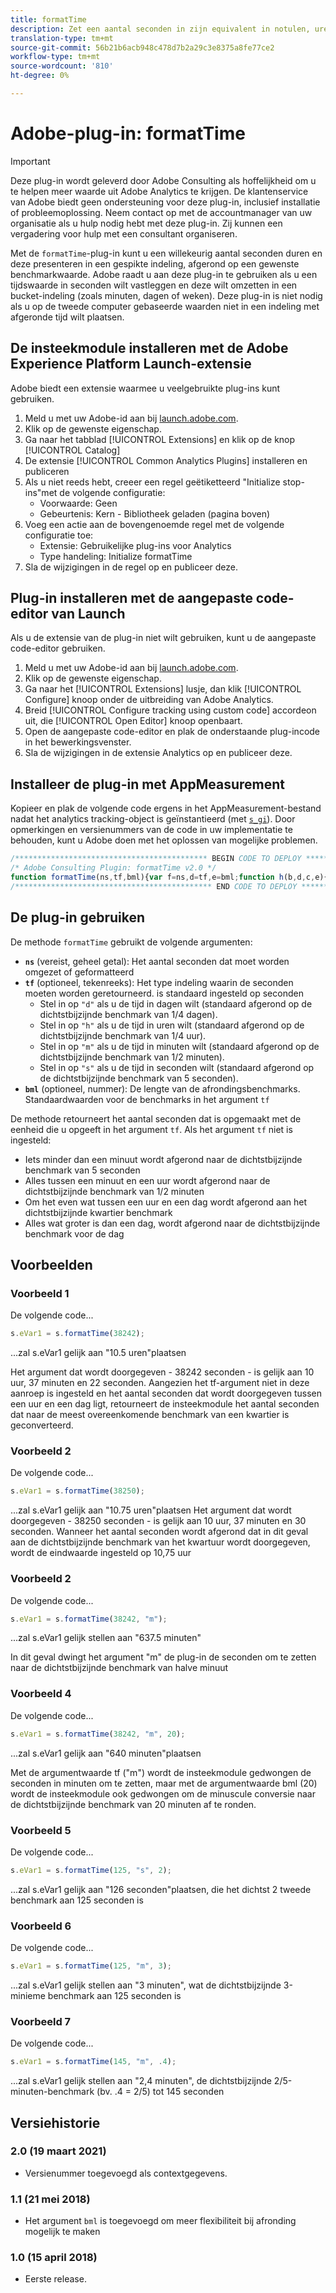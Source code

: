 ```yaml
---
title: formatTime
description: Zet een aantal seconden in zijn equivalent in notulen, uren, enz. om.
translation-type: tm+mt
source-git-commit: 56b21b6acb948c478d7b2a29c3e8375a8fe77ce2
workflow-type: tm+mt
source-wordcount: '810'
ht-degree: 0%

---
```



# Adobe-plug-in: formatTime

>[!IMPORTANT]
>
>Deze plug-in wordt geleverd door Adobe Consulting als hoffelijkheid om u te helpen meer waarde uit Adobe Analytics te krijgen. De klantenservice van Adobe biedt geen ondersteuning voor deze plug-in, inclusief installatie of probleemoplossing. Neem contact op met de accountmanager van uw organisatie als u hulp nodig hebt met deze plug-in. Zij kunnen een vergadering voor hulp met een consultant organiseren.

Met de `formatTime`-plug-in kunt u een willekeurig aantal seconden duren en deze presenteren in een gespikte indeling, afgerond op een gewenste benchmarkwaarde. Adobe raadt u aan deze plug-in te gebruiken als u een tijdswaarde in seconden wilt vastleggen en deze wilt omzetten in een bucket-indeling (zoals minuten, dagen of weken). Deze plug-in is niet nodig als u op de tweede computer gebaseerde waarden niet in een indeling met afgeronde tijd wilt plaatsen.

## De insteekmodule installeren met de Adobe Experience Platform Launch-extensie

Adobe biedt een extensie waarmee u veelgebruikte plug-ins kunt gebruiken.

1. Meld u met uw Adobe-id aan bij [launch.adobe.com](https://launch.adobe.com).
1. Klik op de gewenste eigenschap.
1. Ga naar het tabblad [!UICONTROL Extensions] en klik op de knop [!UICONTROL Catalog]
1. De extensie [!UICONTROL Common Analytics Plugins] installeren en publiceren
1. Als u niet reeds hebt, creeer een regel geëtiketteerd &quot;Initialize stop-ins&quot;met de volgende configuratie:
   * Voorwaarde: Geen
   * Gebeurtenis: Kern - Bibliotheek geladen (pagina boven)
1. Voeg een actie aan de bovengenoemde regel met de volgende configuratie toe:
   * Extensie: Gebruikelijke plug-ins voor Analytics
   * Type handeling: Initialize formatTime
1. Sla de wijzigingen in de regel op en publiceer deze.

## Plug-in installeren met de aangepaste code-editor van Launch

Als u de extensie van de plug-in niet wilt gebruiken, kunt u de aangepaste code-editor gebruiken.

1. Meld u met uw Adobe-id aan bij [launch.adobe.com](https://launch.adobe.com).
1. Klik op de gewenste eigenschap.
1. Ga naar het [!UICONTROL Extensions] lusje, dan klik [!UICONTROL Configure] knoop onder de uitbreiding van Adobe Analytics.
1. Breid [!UICONTROL Configure tracking using custom code] accordeon uit, die [!UICONTROL Open Editor] knoop openbaart.
1. Open de aangepaste code-editor en plak de onderstaande plug-incode in het bewerkingsvenster.
1. Sla de wijzigingen in de extensie Analytics op en publiceer deze.

## Installeer de plug-in met AppMeasurement

Kopieer en plak de volgende code ergens in het AppMeasurement-bestand nadat het analytics tracking-object is geïnstantieerd (met [`s_gi`](../functions/s-gi.md)). Door opmerkingen en versienummers van de code in uw implementatie te behouden, kunt u Adobe doen met het oplossen van mogelijke problemen.

```js
/******************************************* BEGIN CODE TO DEPLOY *******************************************/
/* Adobe Consulting Plugin: formatTime v2.0 */
function formatTime(ns,tf,bml){var f=ns,d=tf,e=bml;function h(b,d,c,e){if("string"!==typeof d)return!1;if("string"===typeof b)b=b.split(c||",");else if("object"!==typeof b)return!1;c=0;for(a=b.length;c<a;c++)if(1==e&&d===b[c]||d.toLowerCase()===b[c].toLowerCase())return!0;return!1}if(arguments&&"-v"===arguments[0])return{plugin:"formatTime",version:"2.0"};var b=function(){if("undefined"!==typeof window.s_c_il)for(var b=0,c;b<window.s_c_il.length;b++)if(c=window.s_c_il[b],c._c&&"s_c"===c._c)return c}();"undefined"!==typeof b&&(b.contextData.formatTime="2.0");if(!("undefined"===typeof f||isNaN(f)||0>Number(f))){b="";if("string"===typeof d&&"d"===d||("string"!==typeof d||!h("h,m,s",d))&&86400<=f){var c=86400;var g="days";b=isNaN(e)?1:c/(e*c)}else"string"===typeof d&&"h"===d||("string"!==typeof d||!h("m,s",d))&&3600<=f?(c=3600,g="hours",b=isNaN(e)?4:c/(e*c)):"string"===typeof d&&"m"===d||("string"!==typeof d||!h("s",d))&&60<=f?(c=60,g="minutes",b=isNaN(e)?2:c/(e*c)):(c=1,g="seconds",b=isNaN(e)?.2:c/e);b=Math.round(f*b/c)/b+" "+g;0===b.indexOf("1 ")&&(b=b.substring(0,b.length-1));return b}};
/******************************************** END CODE TO DEPLOY ********************************************/
```

## De plug-in gebruiken

De methode `formatTime` gebruikt de volgende argumenten:

* **`ns`** (vereist, geheel getal): Het aantal seconden dat moet worden omgezet of geformatteerd
* **`tf`** (optioneel, tekenreeks): Het type indeling waarin de seconden moeten worden geretourneerd. is standaard ingesteld op seconden
   * Stel in op `"d"` als u de tijd in dagen wilt (standaard afgerond op de dichtstbijzijnde benchmark van 1/4 dagen).
   * Stel in op `"h"` als u de tijd in uren wilt (standaard afgerond op de dichtstbijzijnde benchmark van 1/4 uur).
   * Stel in op `"m"` als u de tijd in minuten wilt (standaard afgerond op de dichtstbijzijnde benchmark van 1/2 minuten).
   * Stel in op `"s"` als u de tijd in seconden wilt (standaard afgerond op de dichtstbijzijnde benchmark van 5 seconden).
* **`bml`** (optioneel, nummer): De lengte van de afrondingsbenchmarks. Standaardwaarden voor de benchmarks in het argument `tf`

De methode retourneert het aantal seconden dat is opgemaakt met de eenheid die u opgeeft in het argument `tf`. Als het argument `tf` niet is ingesteld:

* Iets minder dan een minuut wordt afgerond naar de dichtstbijzijnde benchmark van 5 seconden
* Alles tussen een minuut en een uur wordt afgerond naar de dichtstbijzijnde benchmark van 1/2 minuten
* Om het even wat tussen een uur en een dag wordt afgerond aan het dichtstbijzijnde kwartier benchmark
* Alles wat groter is dan een dag, wordt afgerond naar de dichtstbijzijnde benchmark voor de dag

## Voorbeelden

### Voorbeeld 1

De volgende code...

```js
s.eVar1 = s.formatTime(38242);
```

...zal s.eVar1 gelijk aan &quot;10.5 uren&quot;plaatsen

Het argument dat wordt doorgegeven - 38242 seconden - is gelijk aan 10 uur, 37 minuten en 22 seconden.  Aangezien het tf-argument niet in deze aanroep is ingesteld en het aantal seconden dat wordt doorgegeven tussen een uur en een dag ligt, retourneert de insteekmodule het aantal seconden dat naar de meest overeenkomende benchmark van een kwartier is geconverteerd.

### Voorbeeld 2

De volgende code...

```js
s.eVar1 = s.formatTime(38250);
```

...zal s.eVar1 gelijk aan &quot;10.75 uren&quot;plaatsen
Het argument dat wordt doorgegeven - 38250 seconden - is gelijk aan 10 uur, 37 minuten en 30 seconden.  Wanneer het aantal seconden wordt afgerond dat in dit geval aan de dichtstbijzijnde benchmark van het kwartuur wordt doorgegeven, wordt de eindwaarde ingesteld op 10,75 uur

### Voorbeeld 2

De volgende code...

```js
s.eVar1 = s.formatTime(38242, "m");
```

...zal s.eVar1 gelijk stellen aan &quot;637.5 minuten&quot;

In dit geval dwingt het argument &quot;m&quot; de plug-in de seconden om te zetten naar de dichtstbijzijnde benchmark van halve minuut

### Voorbeeld 4

De volgende code...

```js
s.eVar1 = s.formatTime(38242, "m", 20);
```

...zal s.eVar1 gelijk aan &quot;640 minuten&quot;plaatsen

Met de argumentwaarde tf (&quot;m&quot;) wordt de insteekmodule gedwongen de seconden in minuten om te zetten, maar met de argumentwaarde bml (20) wordt de insteekmodule ook gedwongen om de minuscule conversie naar de dichtstbijzijnde benchmark van 20 minuten af te ronden.

### Voorbeeld 5

De volgende code...

```js
s.eVar1 = s.formatTime(125, "s", 2);
```

...zal s.eVar1 gelijk aan &quot;126 seconden&quot;plaatsen, die het dichtst 2 tweede benchmark aan 125 seconden is

### Voorbeeld 6

De volgende code...

```js
s.eVar1 = s.formatTime(125, "m", 3);
```

...zal s.eVar1 gelijk stellen aan &quot;3 minuten&quot;, wat de dichtstbijzijnde 3-minieme benchmark aan 125 seconden is

### Voorbeeld 7

De volgende code...

```js
s.eVar1 = s.formatTime(145, "m", .4);
```

...zal s.eVar1 gelijk stellen aan &quot;2,4 minuten&quot;, de dichtstbijzijnde 2/5-minuten-benchmark (bv. .4 = 2/5) tot 145 seconden

## Versiehistorie

### 2.0 (19 maart 2021)

* Versienummer toegevoegd als contextgegevens.

### 1.1 (21 mei 2018)

* Het argument `bml` is toegevoegd om meer flexibiliteit bij afronding mogelijk te maken

### 1.0 (15 april 2018)

* Eerste release.
